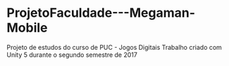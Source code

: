 # ProjetoFaculdade---Megaman-Mobile
Projeto de estudos do curso de PUC - Jogos Digitais Trabalho criado com Unity 5 durante o segundo semestre de 2017
